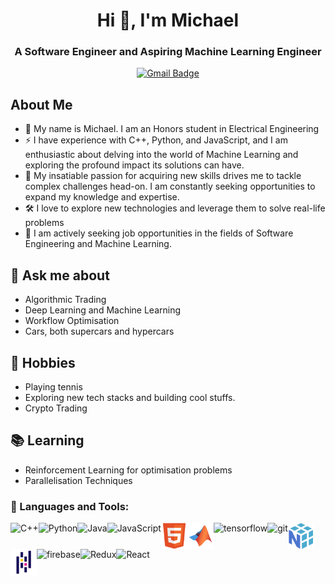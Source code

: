 <h1 align="center">Hi 👋, I'm Michael</h1>
<h3 align="center">A Software Engineer and Aspiring Machine Learning Engineer</h3>

<!-- [![Gmail Badge](https://img.shields.io/badge/-Gmail-d14836?style=flat-square&logo=Gmail&logoColor=white&link=mailto:michaelantunes77@gmail.com)](mailto:michaelantunes77@gmail.com) -->
<p align="center">
    <a href="mailto:michaelantunes77@gmail.com">
        <img src="https://img.shields.io/badge/-Gmail-d14836?style=flat-square&logo=Gmail&logoColor=white&link=mailto:michaelantunes77@gmail.com" alt="Gmail Badge">
    </a>
</p>

## About Me

- 🌱 My name is Michael. I am an Honors student in Electrical Engineering
- ⚡ I have experience with C++, Python, and JavaScript, and I am enthusiastic about delving into the world of Machine Learning and exploring the profound impact its solutions can have.
- 🔭 My insatiable passion for acquiring new skills drives me to tackle complex challenges head-on. I am constantly seeking opportunities to expand my knowledge and expertise.
- 🛠 I love to explore new technologies and leverage them to solve real-life problems
- 🌟 I am actively seeking job opportunities in the fields of Software Engineering and Machine Learning.

## 💬 Ask me about

- Algorithmic Trading
- Deep Learning and Machine Learning
- Workflow Optimisation
- Cars, both supercars and hypercars

## 📅 Hobbies

- Playing tennis
- Exploring new tech stacks and building cool stuffs.
- Crypto Trading

## 📚 Learning

- Reinforcement Learning for optimisation problems
- Parallelisation Techniques

### 🔨 Languages and Tools:

<a href="https://cplusplus.com/doc/tutorial/" target="_blank">
  <img align="left" alt="C++" height ="42px" src="https://raw.githubusercontent.com/rahul-jha98/github_readme_icons/main/language_and_tools/square/c++/c++.svg">
</a>
<a href="https://www.python.org" target="_blank">
  <img align="left" alt="Python" height ="42px" src="https://raw.githubusercontent.com/rahul-jha98/github_readme_icons/main/language_and_tools/square/python/python.svg">
</a>
<a href="https://www.java.com" target="_blank">
  <img align="left" alt="Java" height ="42px" src="https://raw.githubusercontent.com/rahul-jha98/github_readme_icons/main/language_and_tools/square/java/java.svg">
</a>
<a href="https://developer.mozilla.org/en-US/docs/Web/JavaScript" target="_blank">
  <img align="left" alt="JavaScript" height ="42px"  src="https://raw.githubusercontent.com/rahul-jha98/github_readme_icons/main/language_and_tools/square/javascript/javascript.svg"> 
</a>
<a href="https://developer.mozilla.org/en-US/docs/Web/HTML" target="_blank" rel="noreferrer">
  <img align="left" src="https://raw.githubusercontent.com/devicons/devicon/master/icons/html5/html5-original.svg" alt="html5" height="42px"/>
</a>
<a href="https://www.mathworks.com/products/matlab.html" target="_blank" rel="noreferrer">
  <img align='left'src="https://raw.githubusercontent.com/devicons/devicon/master/icons/matlab/matlab-original.svg" alt="matlab" height="42px">
</a>
<a href="https://www.tensorflow.org" target="_blank"> 
  <img align="left" src="https://raw.githubusercontent.com/rahul-jha98/github_readme_icons/main/language_and_tools/square/tensorflow/tensorflow.svg" alt="tensorflow" height="42px"/> 
</a>
<a href="https://scikit-learn.org/" target="_blank"> 
  <img src="https://avatars0.githubusercontent.com/u/365630?s=88&v=4" align="left" alt="git" height='42px'/>
</a>
<a href="https://numpy.org/" target="_blank" rel="noreferrer">
  <img align="left" src="https://raw.githubusercontent.com/devicons/devicon/master/icons/numpy/numpy-original.svg" alt="numpy" height="42px"/>
</a>
<a href="https://pandas.pydata.org/" target="_blank" rel="noreferrer">
  <img align="left"src="https://raw.githubusercontent.com/devicons/devicon/master/icons/pandas/pandas-original.svg" alt="pandas" height="42px">
</a>
<a href="https://firebase.google.com/" target="_blank">
  <img align="left" src="https://raw.githubusercontent.com/rahul-jha98/github_readme_icons/main/language_and_tools/square/firebase/firebase.svg" alt="firebase" height ="42px"/> 
</a>
<a href="https://redux.js.org/" target="_blank">
  <img align="left" alt="Redux" height ="42px" src="https://raw.githubusercontent.com/rahul-jha98/github_readme_icons/main/language_and_tools/square/redux/redux.svg">
</a>
<a href="https://reactjs.org/" target="_blank">
  <img align="left" alt="React" height ="42px" src="https://raw.githubusercontent.com/rahul-jha98/github_readme_icons/main/language_and_tools/square/react/react.svg">
</a>

<!-- <a href="https://git-scm.com/" target="_blank"> <img src="https://raw.githubusercontent.com/rahul-jha98/github_readme_icons/main/language_and_tools/square/git-scm/git-scm.svg" align="left" alt="git" height='42px'/> </a> -->

<!-- <code><img height="30" src="https://avatars0.githubusercontent.com/u/365630?s=88&v=4"></code> -->

<br>

<!-- <div id = "some_issues">
  <p>It is a little list of problems you can face while implementing this kind of stuff</p>
  <ul id = "problem_list">
    <li>
      Github tend to cache anonymized URL, so you should visit this link if you have problem with image cache.
      https://docs.github.com/es/github/authenticating-to-github/about-anonymized-image-urls
    </li>
    <li>
      When you wrap your HTML in SVG/foreignObject maybe nothing show up. You can solve this issue visiting this link.
      https://stackoverflow.com/questions/13848039/svg-foreignobject-contents-do-not-display-unless-plain-text
    </li>
  </ul>
</div> -->
